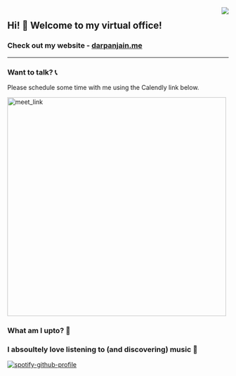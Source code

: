 <img align="right" src="https://visitor-badge.glitch.me/badge?page_id=darpan-jain.darpan-jain" >

## Hi! 👋 Welcome to my virtual office!

### Check out my website - [darpanjain.me](https://darpanjain.me/)
---

### Want to talk? 📞

Please schedule some time with me using the Calendly link below.

<a href="https://calendly.com/darpanjain" target="_blank"><img width="498" alt="meet_link" src="https://user-images.githubusercontent.com/15426564/144297439-f530f383-e73e-41e0-9914-a9b7d3f432e5.png"></a>

### What am I upto? 🤔

<!--START_SECTION:activity-->


### I absoultely love listening to (and discovering) music 🎵
[![spotify-github-profile](https://spotify-github-profile.vercel.app/api/view?uid=darpan_jain&cover_image=true&theme=natemoo-re&bar_color=53b14f&bar_color_cover=true)](https://spotify-github-profile.vercel.app/api/view?uid=darpan_jain&redirect=true)

<!--
**darpan-jain/darpan-jain** is a ✨ _special_ ✨ repository because its `README.md` (this file) appears on your GitHub profile.
-->
